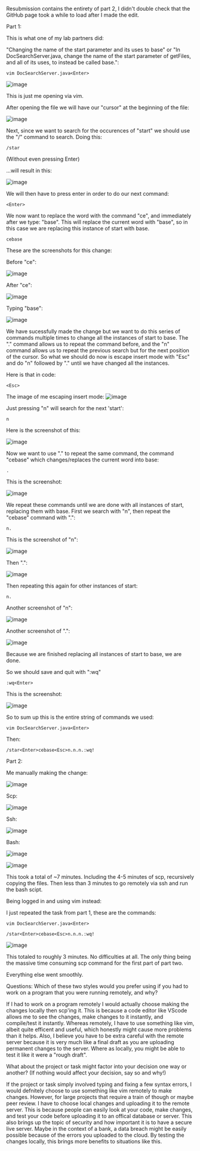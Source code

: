 Resubmission contains the entirety of part 2, I didn't double check that the GitHub page took a while to load after I made the edit.

Part 1:

This is what one of my lab partners did:

"Changing the name of the start parameter and its uses to base"
or
"In DocSearchServer.java, change the name of the start parameter of getFiles, and all of its uses, to instead be called base.":


```vim DocSearchServer.java<Enter>```

![image](https://user-images.githubusercontent.com/86514102/201652751-fb33c668-fa9c-4da5-8808-3995703fda4a.png)

This is just me opening via vim.

After opening the file we will have our "cursor" at the beginning of the file:

![image](https://user-images.githubusercontent.com/86514102/201653207-8d7ab0fb-4bcf-4142-9e91-39915a17ae40.png)

Next, since we want to search for the occurences of "start" we should use the "/" command to search. Doing this:

```/star``` 

(Without even pressing Enter)

...will result in this:

![image](https://user-images.githubusercontent.com/86514102/201653537-ce0c5c81-1e94-40c8-b273-43d4c2bf7cfc.png)

We will then have to press enter in order to do our next command:

```<Enter>```

We now want to replace the word with the command "ce", and immediately after we type: "base".
This will replace the current word with "base", so in this case we are replacing this instance of start with base.

```cebase```

These are the screenshots for this change:

Before "ce":

![image](https://user-images.githubusercontent.com/86514102/201654801-88c2ec06-c7b1-4314-b45b-334ea8243ff7.png)

After "ce":

![image](https://user-images.githubusercontent.com/86514102/201654983-ba82b8be-f383-4a8d-96a4-463caade761c.png)

Typing "base":

![image](https://user-images.githubusercontent.com/86514102/201654718-aa965129-faa9-4715-a5d0-b49c7a94a734.png)

We have sucessfully made the change but we want to do this series of commands multiple times to change all the instances of start to base.
The "." command allows us to repeat the command before, and the "n" command allows us to repeat the previous search but for the next position of the cursor. 
So what we should do now is escape insert mode with "Esc" and do "n" followed by "." until we have changed all the instances.

Here is that in code:

```<Esc>```

The image of me escaping insert mode:
![image](https://user-images.githubusercontent.com/86514102/201656912-4849259e-c8bb-4637-aeb6-f683efb64e36.png)

Just pressing "n" will search for the next 'start':

```n```

Here is the screenshot of this:

![image](https://user-images.githubusercontent.com/86514102/201656000-bdcee1e2-504d-4982-89b4-fb274699007a.png)

Now we want to use "." to repeat the same command, the command "cebase" which changes/replaces the current word into base:

```.```

This is the screenshot:

![image](https://user-images.githubusercontent.com/86514102/201656143-23001386-2837-4aee-bfad-86e426367db8.png)

We repeat these commands until we are done with all instances of start, replacing them with base.
First we search with "n", then repeat the "cebase" command with ".":

```n.```

This is the screenshot of "n":

![image](https://user-images.githubusercontent.com/86514102/201657628-61a1b956-ebc3-4a75-9cd0-a35ac48c1613.png)

Then ".":

![image](https://user-images.githubusercontent.com/86514102/201657657-0f8665cd-bfe0-4a86-a4c8-4f55716a1e6e.png)

Then repeating this again for other instances of start:

```n.```

Another screenshot of "n":

![image](https://user-images.githubusercontent.com/86514102/201657758-92b7e3c0-3eea-4263-a105-c4e7dae7d6a5.png)

Another screenshot of ".":

![image](https://user-images.githubusercontent.com/86514102/201657808-aefa5df2-1f17-4755-b89d-18fbb2bc08fa.png)

Because we are finished replacing all instances of start to base, we are done.

So we should save and quit with ":wq"

```:wq<Enter>```

This is the screenshot:

![image](https://user-images.githubusercontent.com/86514102/201657955-e58c2892-0415-4853-82ac-535456373101.png)



So to sum up this is the entire string of commands we used:

```vim DocSearchServer.java<Enter>```

Then: 

```/star<Enter>cebase<Esc>n.n.n.:wq!```

Part 2:

Me manually making the change:

![image](https://user-images.githubusercontent.com/86514102/201667115-62f12262-ec2e-4bb9-9207-f8c745391ea8.png)

Scp:

![image](https://user-images.githubusercontent.com/86514102/201664011-50201c8b-6a42-4ad4-8ddf-f4890e11ed7d.png)

Ssh:

![image](https://user-images.githubusercontent.com/86514102/201664115-1a4f3227-cfa7-4db0-88e0-4e7b903f2412.png)

Bash:

![image](https://user-images.githubusercontent.com/86514102/201667770-0dcb385d-a922-4a8e-86d7-1c1bc1adfdd7.png)

![image](https://user-images.githubusercontent.com/86514102/201669735-c7b5a95e-5e52-4d8e-8ced-8f610d63e32a.png)

This took a total of ~7 minutes. Including the 4-5 minutes of scp, recursively copying the files. Then less than 3 minutes to 
go remotely via ssh and run the bash scipt.




Being logged in and using vim instead:

I just repeated the task from part 1, these are the commands:


```vim DocSearchServer.java<Enter>```

```/star<Enter>cebase<Esc>n.n.n.:wq!```

![image](https://user-images.githubusercontent.com/86514102/201667881-3b622e89-d3b6-4ec0-9b1c-bdcf4ae8d0a9.png)


This totaled to roughly 3 minutes. No difficulties at all. The only thing being the massive time consuming scp command for the first part of part two. 

Everything else went smoothly.


Questions:
Which of these two styles would you prefer using if you had to work on a program that you were running remotely, and why?

If I had to work on a program remotely I would actually choose making the changes locally then scp'ing it. This is because a code editor like VScode allows me to see the changes, make changes to it instantly, and compile/test it instantly. Whereas remotely, I have to use something like vim, albeit quite efficent and useful, which honestly might cause more problems than it helps. Also, I believe you have to be extra careful with the remote server because it is very much like a final draft as you are uploading permanent changes to the server. Where as locally, you might be able to test it like it were a "rough draft".


What about the project or task might factor into your decision one way or another? (If nothing would affect your decision, say so and why!)


If the project or task simply involved typing and fixing a few syntax errors, I would defnitely choose to use something like vim remotely to make changes. However, for large projects that require a train of though or maybe peer review. I have to choose local changes and uploading it to the remote server. This is because people can easily look at your code, make changes, and test your code before uploading it to an offical database or server. This also brings up the topic of security and how important it is to have a secure live server. Maybe in the context of a bank, a data breach might be easily possible because of the errors you uploaded to the cloud. By testing the changes locally, this brings more benefits to situations like this.


















